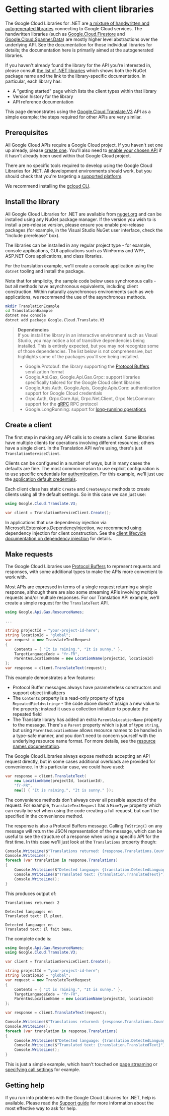 # Getting started with client libraries

The Google Cloud Libraries for .NET are [a mixture of handwritten and autogenerated
libraries](library-types.md) connecting to Google Cloud services. The handwritten libraries (such
as [Google.Cloud.Firestore](https://cloud.google.com/dotnet/docs/reference/Google.Cloud.Firestore/latest) and
[Google.Cloud.Spanner.Data](https://cloud.google.com/dotnet/docs/reference/Google.Cloud.Spanner.Data/latest))
are mostly higher level abstractions over the underlying API. See the documentation
for those individual libraries for details; the documentation here is primarily
aimed at the autogenerated libraries.

If you haven't already found the library for the API you're interested in, please consult
[the list of .NET libraries](https://cloud.google.com/dotnet/docs/reference) which shows both the NuGet package
name and the link to the library-specific documentation. In particular, each library has:

- A "getting started" page which lists the client types within that library
- Version history for the library
- API reference documentation

This page demonstrates using the [Google.Cloud.Translate.V3](https://cloud.google.com/dotnet/docs/reference/Google.Cloud.Translate.V3/latest)
API as a simple example; the steps required for other APIs are very similar.

## Prerequisites

All Google Cloud APIs require a Google Cloud project. If you haven't set one up already,
please [create one](https://cloud.google.com/resource-manager/docs/creating-managing-projects).
You'll also need to [enable your chosen API](https://console.cloud.google.com/apis/library) if it hasn't
already been used within that Google Cloud project.

There are no specific tools required to develop using the Google Cloud Libraries for .NET. All
development environments should work, but you should check that you're targeting a
[supported platform](platforms.md).

We recommend installing the [gcloud CLI](https://cloud.google.com/sdk/gcloud).

## Install the library

All Google Cloud Libraries for .NET are available from [nuget.org](https://nuget.org) and can be installed
using any NuGet package manager. If the version you wish to is install a pre-release version,
please ensure you enable pre-release packages (for example, in the Visual Studio NuGet user interface,
check the "Include prerelease" box).

The libraries can be installed in any regular project type - for example, console applications,
GUI applications such as WinForms and WPF, ASP.NET Core applications, and class libraries.

For the translation example, we'll create a console application using the `dotnet` tooling
and install the package.

Note that for simplicity, the sample code below uses synchronous calls - but all methods have asynchronous equivalents,
including client construction. Within naturally asynchronous environments such as web applications,
we recommend the use of the asynchronous methods.

```sh
mkdir TranslationExample
cd TranslationExample
dotnet new console
dotnet add package Google.Cloud.Translate.V3
```

> **Dependencies**  
> If you install the library in an interactive environment such as Visual Studio, you may notice
> a lot of transitive dependencies being installed. This is entirely expected, but you may not recognize
> some of those dependencies. The list below is not comprehensive, but highlights some of the packages
> you'll see being installed.
>
> - Google.Protobuf: the library supporting the [Protocol Buffers](https://protobuf.dev) seralization format
> - Google.Api.Gax, Google.Api.Gax.Grpc: support libraries specifically tailored for the Google Cloud client libraries
> - Google.Apis.Auth, Google.Apis, Google.Apis.Core: authentication support for Google Cloud credentials
> - Grpc.Auth, Grpc.Core.Api, Grpc.Net.Client, Grpc.Net.Common: support for the [gRPC](https://grpc.io/) RPC protocol
> - Google.LongRunning: support for [long-running operations](long-running-operations.md)

## Create a client

The first step in making any API calls is to create a client. Some libraries have multiple clients
for operations involving different resources; others have a single client. In the Translation API
we're using, there's just `TranslationServiceClient`.

Clients can be configured in a number of ways, but in many cases the defaults are fine. The most
common reason to use explicit configuration is to use specific credentials for
[authentication](https://cloud.google.com/docs/authentication/use-cases). For this example, we'll just use the
[application default credentials](https://cloud.google.com/docs/authentication/production#automatically).

Each client class has static `Create` and `CreateAsync` methods to create clients using all the default settings.
So in this case we can just use:

```csharp
using Google.Cloud.Translate.V3;

var client = TranslationServiceClient.Create();
```

In applications that use dependency injection via Microsoft.Extensions.DependencyInjection, we recommend
using dependency injection for client construction. See the
[client lifecycle documentation on dependency injection](client-lifecycle.md##dependency-injection-microsoftextensionsdependencyinjection)
for details.

## Make requests

The Google Cloud Libraries use [Protocol Buffers](https://protobuf.dev)
to represent requests and responses, with some additional types to make the APIs more
convenient to work with.

Most APIs are expressed in terms of a single request returning a single response, although
there are also some streaming APIs involving multiple requests and/or multiple responses.
For our Translation API example, we'll create a simple request for the `TranslateText` API.

```csharp
using Google.Api.Gax.ResourceNames;

...

string projectId = "your-project-id-here";
string locationId = "global";
var request = new TranslateTextRequest
{
    Contents = { "It is raining.", "It is sunny." },
    TargetLanguageCode = "fr-FR",
    ParentAsLocationName = new LocationName(projectId, locationId)
};
var response = client.TranslateText(request);
```

This example demonstrates a few features:

- Protocol Buffer messages always have parameterless constructors and support object initializers
- The `Contents` property is a read-only property of type `RepeatedField<string>` - the code above
  doesn't assign a new value to the property; instead it uses a collection initializer to populate
  the repeated field
- The Translate library has added an extra `ParentAsLocationName` property to the message.
  There's a `Parent` property which is just of type `string`, but using `ParentAsLocationName`
  allows resource names to be handled in a type-safe manner, and you don't need to concern yourself
  with the underlying resource name format. For more details, see the
  [resource names documentation](resource-names.md).

The Google Cloud Libraries always expose methods accepting an API request directly,
but in some cases additional overloads are provided for convenience. In this particular case, we could have used:

```csharp
var response = client.TranslateText(
    new LocationName(projectId, locationId),
    "fr-FR",
    new[] { "It is raining.", "It is sunny." });
```

The convenience methods don't always cover all possible aspects of the request.
For example, `TranslateTextRequest` has a `MimeType` property which can easily be set when
using the code creating a full request, but can't be specified in the convenience method.

The response is also a Protocol Buffers message. Calling `ToString()` on any message will return the JSON
representation of the message, which can be useful to see the structure of a response when using a specific
API for the first time. In this case we'll just look at the `Translations` property though:

```csharp
Console.WriteLine($"Translations returned: {response.Translations.Count}");
Console.WriteLine();
foreach (var translation in response.Translations)
{
    Console.WriteLine($"Detected language: {translation.DetectedLanguageCode}");
    Console.WriteLine($"Translated text: {translation.TranslatedText}");
    Console.WriteLine();
}
```

This produces output of:

```text
Translations returned: 2

Detected language: en
Translated text: Il pleut.

Detected language: en
Translated text: Il fait beau.
```

The complete code is:

```csharp
using Google.Api.Gax.ResourceNames;
using Google.Cloud.Translate.V3;

var client = TranslationServiceClient.Create();

string projectId = "your-project-id-here";
string locationId = "global";
var request = new TranslateTextRequest
{
    Contents = { "It is raining.", "It is sunny." },
    TargetLanguageCode = "fr-FR",
    ParentAsLocationName = new LocationName(projectId, locationId)
};

var response = client.TranslateText(request);

Console.WriteLine($"Translations returned: {response.Translations.Count}");
Console.WriteLine();
foreach (var translation in response.Translations)
{
    Console.WriteLine($"Detected language: {translation.DetectedLanguageCode}");
    Console.WriteLine($"Translated text: {translation.TranslatedText}");
    Console.WriteLine();
}
```

This is just a simple example, which hasn't touched on [page streaming](page-streaming.md)
or [specifying call settings](call-settings.md) for example.

## Getting help

If you run into problems with the Google Cloud Libraries for .NET, help is available.
Please read the [Support guide](support.md) for more information about the most effective way
to ask for help.

